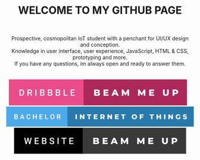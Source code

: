 <br><br>

<h1 align="center">WELCOME TO MY GITHUB PAGE</h1><br>
<p align="center">Prospective, cosmopolitan IoT student with a penchant for UI/UX design and conception.<br>Knowledge in user interface, user experience, JavaScript, HTML & CSS, prototyping and more.<br>If you have any questions, im always open and ready to answer them.
<br><br><br>
    <a href="https://dribbble.com/cHrIsToPhEr97" target="_blank" title="hello beautiful person, your awesome"><img src="https://github.com/ChRIisS97/ChRIisS97/blob/master/dribbble-beam-me-up.svg"></a> &nbsp;&nbsp;
    <a href="https://ausstellung.hfg-gmuend.de/s-2121/projekte/stare-less" target="_blank" title="hello beautiful person, your awesome"><img src="https://github.com/ChRIisS97/ChRIisS97/blob/master/bachelor-internet-of-things.svg"></a> &nbsp;&nbsp;
    <a href="https://christopher-himann.com" target="_blank" title="hello beautiful person, your awesome"><img src="https://github.com/ChRIisS97/ChRIisS97/blob/master/website-beam-me-up.svg"></a> &nbsp;&nbsp;
</p>
<br><br>
